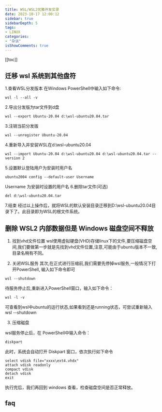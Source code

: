```yaml
---
title: WSL/WSL2优雅开发实录
date: 2023-10-17 12:00:12
sidebar: true
sidebarDepth: 5
tags:
- LINUX
categories:
- "杂谈"
isShowComments: true
---
```


[[toc]]

## 迁移 wsl 系统到其他盘符

1.查看WSL分发版本
在Windows PowerShell中输入如下命令:

```
wsl -l --all -v
```

2.导出分发版为tar文件到d盘

```
wsl --export Ubuntu-20.04 d:\wsl-ubuntu20.04.tar
```

3.注销当前分发版

```
wsl --unregister Ubuntu-20.04
```

4.重新导入并安装WSL在d:\wsl-ubuntu20.04

```
wsl --import Ubuntu-20.04 d:\wsl-ubuntu20.04 d:\wsl-ubuntu20.04.tar --version 2
```

5.设置默认登陆用户为安装时用户名

```
ubuntu2004 config --default-user Username
```

Username 为安装时设置的用户名
6.删除tar文件(可选)

```
del d:\wsl-ubuntu20.04.tar
```

7.结束
经过以上操作后，就将WSL的默认安装目录迁移到D:\wsl-ubuntu20.04目录下了。此目录即为WSL的根文件系统。

## 删除 WSL2 内部数据但是 Windows 磁盘空间不释放

1. 找到vhd文件位置
wsl使用虚拟硬盘(VHD)存储linux下的文件,要压缩磁盘空间,我们要做第一步就是先找到vhd文件位置,注意,可能由于ubuntu版本不一致,目录名稍有不同。

2. 关闭WSL服务
其次,在正式进行压缩前,我们需要先停掉wsl服务,一般情况下打开PowerShell, 输入如下命令即可

```
wsl --shutdown
```

待服务停止后,重新进入PowerShell窗口，输入如下命令：

```
wsl -l -v
```

可查看到wsl中ubuntu的运行状态,如果看到还是running状态，可尝试重新输入 wsl --shutdown

3. 压缩磁盘

wsl服务停止后，在 PowerShell中输入命令：

```
diskpart
```

此时，系统会自动打开 Diskpart 窗口，依次执行如下命令

```
select vdisk file="xxxx\ext4.vhdx"
attach vdisk readonly
compact vdisk
detach vdisk
exit
```

执行完后，我们再回到 windows 查看，检查磁盘空间是否正常释放。

## faq
